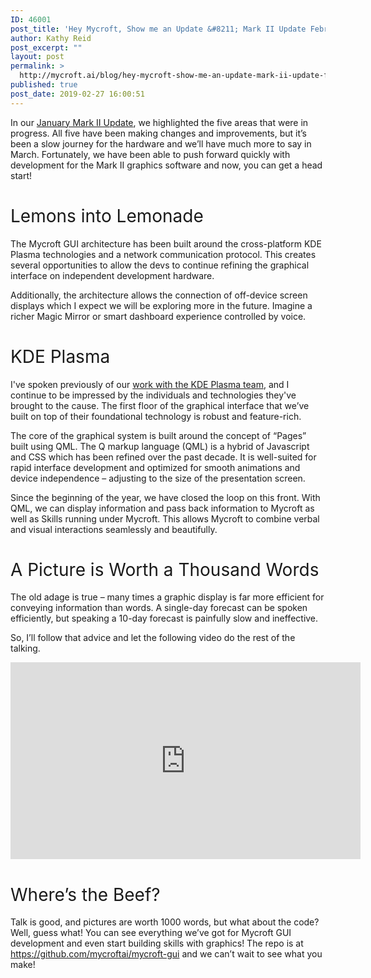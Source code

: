 ```yaml
---
ID: 46001
post_title: 'Hey Mycroft, Show me an Update &#8211; Mark II Update February 2019'
author: Kathy Reid
post_excerpt: ""
layout: post
permalink: >
  http://mycroft.ai/blog/hey-mycroft-show-me-an-update-mark-ii-update-february-2019-3/
published: true
post_date: 2019-02-27 16:00:51
---
```

<span style="font-weight: 400;">In our </span><a href="https://mycroft.ai/blog/mark-ii-update-january-2019-current-progress/"><span style="font-weight: 400;">January Mark II Update</span></a><span style="font-weight: 400;">, we highlighted the five areas that were in progress. All five have been making changes and improvements, but it’s been a slow journey for the hardware and we’ll have much more to say in March. Fortunately, we have been able to push forward quickly with development for the Mark II graphics software and now, you can get a head start!</span>
<h1><span style="font-weight: 400;">Lemons into Lemonade</span></h1>
<span style="font-weight: 400;">The Mycroft GUI architecture has been built around the cross-platform KDE Plasma technologies and a network communication protocol. This creates several opportunities to allow the devs to continue refining the graphical interface on independent development hardware.</span>

<span style="font-weight: 400;">Additionally, the architecture allows the connection of off-device screen displays which I expect we will be exploring more in the future. Imagine a richer Magic Mirror or smart dashboard experience controlled by voice.</span>
<h1><span style="font-weight: 400;">KDE Plasma</span></h1>
<span style="font-weight: 400;">I've spoken previously of our </span><a href="https://mycroft.ai/blog/mark-ii-update-january-2019-current-progress/#graphics-kde-mycroft"><span style="font-weight: 400;">work with the KDE Plasma team</span></a><span style="font-weight: 400;">, and I continue to be impressed by the individuals and technologies they've brought to the cause. The first floor of the graphical interface that we’ve built on top of their foundational technology is robust and feature-rich.</span>

<span style="font-weight: 400;">The core of the graphical system is built around the concept of “Pages” built using QML. The Q markup language (QML) is a hybrid of Javascript and CSS which has been refined over the past decade. It is well-suited for rapid interface development and optimized for smooth animations and device independence – adjusting to the size of the presentation screen.</span>

<span style="font-weight: 400;">Since the beginning of the year, we have closed the loop on this front. With QML, we can display information and pass back information to Mycroft as well as Skills running under Mycroft. This allows Mycroft to combine verbal and visual interactions seamlessly and beautifully.</span>
<h1><span style="font-weight: 400;">A Picture is Worth a Thousand Words</span></h1>
<span style="font-weight: 400;">The old adage is true – many times a graphic display is far more efficient for conveying information than words. A single-day forecast can be spoken efficiently, but speaking a 10-day forecast is painfully slow and ineffective.</span>

<span style="font-weight: 400;">So, I’ll follow that advice and let the following video do the rest of the talking.</span>

<iframe src="https://www.youtube.com/embed/-HJKDKgW2jI" width="560" height="315" frameborder="0" allowfullscreen="allowfullscreen"></iframe>
<h1><span style="font-weight: 400;">Where’s the Beef?</span></h1>
<span style="font-weight: 400;">Talk is good, and pictures are worth 1000 words, but what about the code? Well, guess what! You can see everything we’ve got for Mycroft GUI development and even start building skills with graphics! The repo is at <a href="https://github.com/mycroftai/mycroft-gui">https://github.com/mycroftai/mycroft-gui</a> and we can’t wait to see what you make!</span>
